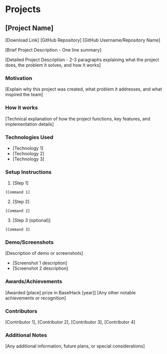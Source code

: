 # Projects

## [Project Name]
[Download Link]
[GitHub Repository]
[GitHub Username/Repository Name]

[Brief Project Description - One line summary]

[Detailed Project Description - 2-3 paragraphs explaining what the project does, the problem it solves, and how it works]

### Motivation
[Explain why this project was created, what problem it addresses, and what inspired the team]

### How it works
[Technical explanation of how the project functions, key features, and implementation details]

### Technologies Used
- [Technology 1]
- [Technology 2]
- [Technology 3]

### Setup Instructions
1. [Step 1]
```
[Command 1]
```
2. [Step 2]
```
[Command 2]
```
3. [Step 3 (optional)]
```
[Command 3]
```

### Demo/Screenshots
[Description of demo or screenshots]
- [Screenshot 1 description]
- [Screenshot 2 description]

### Awards/Achievements
[Awarded [place] prize in BaselHack [year]]
[Any other notable achievements or recognition]

### Contributors
[Contributor 1], [Contributor 2], [Contributor 3], [Contributor 4]

### Additional Notes
[Any additional information, future plans, or special considerations]
